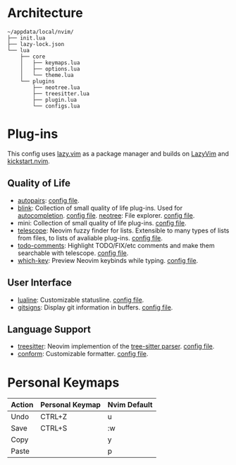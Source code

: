 # Architecture 
```text
~/appdata/local/nvim/
├── init.lua
├── lazy-lock.json
└── lua
    ├── core
    │   ├── keymaps.lua
    │   ├── options.lua
    │   └── theme.lua
    └── plugins
        ├── neotree.lua
        ├── treesitter.lua
        ├── plugin.lua
        └── configs.lua
```
# Plug-ins 
This config uses [lazy.vim](https://github.com/folke/lazy.nvim) as a package manager and builds on [LazyVim](https://www.lazyvim.org/) and [kickstart.nvim](https://github.com/nvim-lua/kickstart.nvim).
## Quality of Life
- [autopairs](https://github.com/windwp/nvim-autopairs): [config file](https://github.com/Barca545/kickstart.nvim/blob/master/lua%2Fplugins%2Fautopairs.lua).
- [blink](https://github.com/Saghen/blink.nvim): Collection of small quality of life plug-ins. Used for [autocompletion](https://github.com/saghen/blink.cmp). [config file](https://github.com/Barca545/kickstart.nvim/blob/master/lua%2Fplugins%2Fblink.lua).
  [neotree](https://github.com/nvim-neo-tree/neo-tree.nvim): File explorer. [config file](https://github.com/Barca545/kickstart.nvim/blob/master/lua%2Fplugins%2Fneo-tree.lua).
- mini: Collection of small quality of life plug-ins. [config file](https://github.com/Barca545/kickstart.nvim/blob/master/lua%2Fplugins%2Fmini.lua).
- [telescope](https://github.com/nvim-telescope/telescope.nvim): Neovim fuzzy finder for lists. Extensible to many types of lists from files, to lists of avaliable plug-ins. [config file](https://github.com/Barca545/kickstart.nvim/blob/master/lua%2Fplugins%2Ftelescope.lua).
- [todo-comments](https://github.com/folke/todo-comments.nvim): Highlight TODO/FIX/etc comments and make them searchable with telescope. [config file](https://github.com/Barca545/kickstart.nvim/blob/master/lua%2Fplugins%2Ftodo-comments.lua).
- [which-key](https://github.com/folke/which-key.nvim): Preview Neovim keybinds while typing. [config file](https://github.com/Barca545/kickstart.nvim/blob/master/lua%2Fplugins%2Fwhich-key.lua).
## User Interface
- [lualine](https://github.com/nvim-lualine/lualine.nvim): Customizable statusline. [config file](https://github.com/Barca545/kickstart.nvim/blob/master/lua%2Fplugins%2Flualine.lua).
- [gitsigns](https://github.com/lewis6991/gitsigns.nvim): Display git information in buffers. [config file](https://github.com/Barca545/kickstart.nvim/blob/master/lua%2Fplugins%2Fgitsigns.lua).
## Language Support
- [treesitter](https://github.com/nvim-treesitter/nvim-treesitter/tree/main): Neovim implemention of the [tree-sitter parser](https://en.m.wikipedia.org/wiki/Tree-sitter_%28parser_generator%29). [config file](https://github.com/Barca545/kickstart.nvim/blob/master/lua%2Fplugins%2Ftreesitter.lua).
- [conform](https://github.com/stevearc/conform.nvim): Customizable formatter. [config file](https://github.com/Barca545/kickstart.nvim/blob/master/lua%2Fplugins%2Fconform.lua).
# Personal Keymaps
| Action | Personal Keymap | Nvim Default |
| ------ | --------------- | ------------ |
| Undo   | CTRL+Z          | u            |
| Save   | CTRL+S          | :w           |
| Copy   |                 | y            |
| Paste  |                 | p            |

